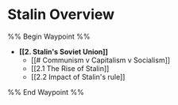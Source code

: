 # Stalin Overview

%% Begin Waypoint %%
- **[[2. Stalin's Soviet Union]]**
	- [[# Communism v Capitalism v Socialism]]
	- [[2.1 The Rise of Stalin]]
	- [[2.2 Impact of Stalin's rule]]

%% End Waypoint %%